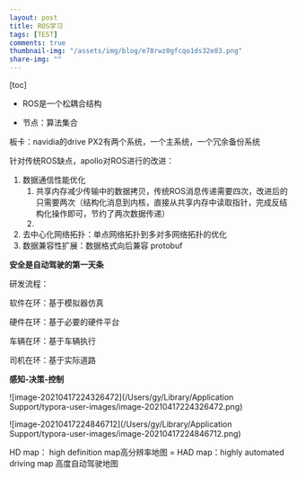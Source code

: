 ```yaml
---
layout: post
title: ROS学习
tags: [TEST]
comments: true
thumbnail-img: "/assets/img/blog/e78rwz0gfcqo1ds32e83.png"
share-img: ""
---
```


[toc]



* ROS是一个松耦合结构

* 节点：算法集合

板卡：navidia的drive PX2有两个系统，一个主系统，一个冗余备份系统



针对传统ROS缺点，apollo对ROS进行的改进：

1. 数据通信性能优化
   1. 共享内存减少传输中的数据拷贝，传统ROS消息传递需要四次，改进后的只需要两次（结构化消息到内核，直接从共享内存中读取指针，完成反结构化操作即可，节约了两次数据传递）
   2. 
2. 去中心化网络拓扑：单点网络拓扑到多对多网络拓扑的优化
3. 数据兼容性扩展：数据格式向后兼容 protobuf



**安全是自动驾驶的第一天条**

研发流程：

软件在环：基于模拟器仿真

硬件在环：基于必要的硬件平台

车辆在环：基于车辆执行

司机在环：基于实际道路



**感知-决策-控制**

![image-20210417224326472](/Users/gy/Library/Application Support/typora-user-images/image-20210417224326472.png)



![image-20210417224846712](/Users/gy/Library/Application Support/typora-user-images/image-20210417224846712.png)



HD map： high definition map高分辨率地图 = HAD map：highly automated driving map 高度自动驾驶地图

